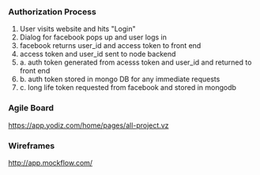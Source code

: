 ### Authorization Process

1. User visits website and hits "Login"
2. Dialog for facebook pops up and user logs in
3. facebook returns user_id and access token to front end
4. access token and user_id sent to node backend
5. a. auth token generated from acesss token and user_id and returned to front end
5. b. auth token stored in mongo DB for any immediate requests
5. c. long life token requested from facebook and stored in mongodb

### Agile Board
https://app.yodiz.com/home/pages/all-project.vz

### Wireframes
http://app.mockflow.com/

